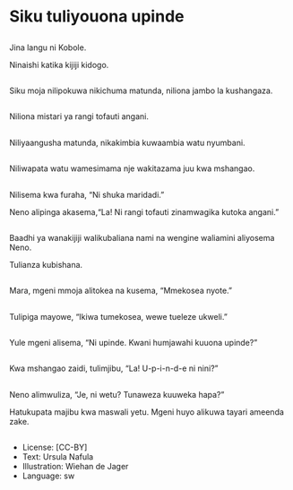 # Siku tuliyouona upinde

##
Jina langu ni Kobole. 

Ninaishi katika kijiji kidogo.

##
Siku moja nilipokuwa nikichuma matunda, niliona jambo la kushangaza.

##
Niliona mistari ya rangi tofauti angani.

##
Niliyaangusha matunda, nikakimbia kuwaambia watu nyumbani.

##
Niliwapata watu wamesimama nje wakitazama juu kwa mshangao.

##
Nilisema kwa furaha, “Ni shuka maridadi.”

Neno alipinga akasema,“La! Ni rangi tofauti zinamwagika kutoka angani.”

##
Baadhi ya wanakijiji walikubaliana nami na wengine waliamini aliyosema Neno.

Tulianza kubishana.

##
Mara, mgeni mmoja alitokea na kusema, “Mmekosea nyote.”

##
Tulipiga mayowe, “Ikiwa tumekosea, wewe tueleze ukweli.”

##
Yule mgeni alisema, “Ni upinde. Kwani humjawahi kuuona upinde?”

##
Kwa mshangao zaidi, tulimjibu, “La! U-p-i-n-d-e ni nini?” 

##
Neno alimwuliza, “Je, ni wetu? Tunaweza kuuweka hapa?”

Hatukupata majibu kwa maswali yetu. Mgeni huyo alikuwa tayari ameenda zake.

##
* License: [CC-BY]
* Text: Ursula Nafula
* Illustration: Wiehan de Jager
* Language: sw
